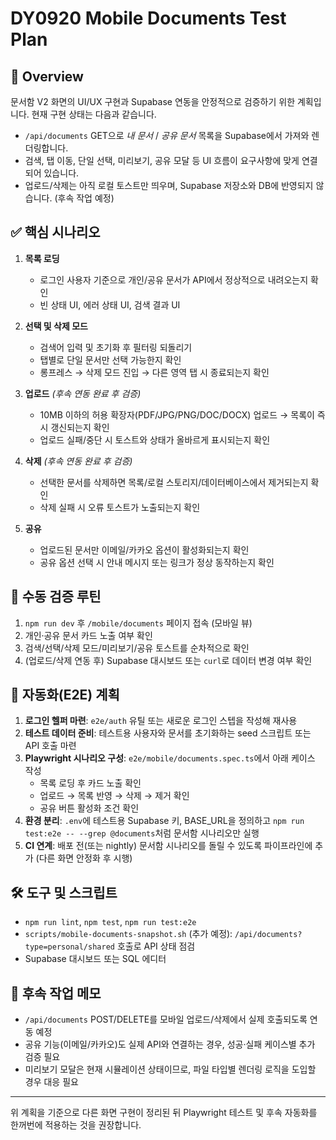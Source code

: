 # DY0920 Mobile Documents Test Plan

## 🎯 Overview

문서함 V2 화면의 UI/UX 구현과 Supabase 연동을 안정적으로 검증하기 위한 계획입니다. 현재 구현 상태는 다음과 같습니다.

- `/api/documents` GET으로 _내 문서_ / _공유 문서_ 목록을 Supabase에서 가져와 렌더링합니다.
- 검색, 탭 이동, 단일 선택, 미리보기, 공유 모달 등 UI 흐름이 요구사항에 맞게 연결되어 있습니다.
- 업로드/삭제는 아직 로컬 토스트만 띄우며, Supabase 저장소와 DB에 반영되지 않습니다. (후속 작업 예정)

## ✅ 핵심 시나리오

1. **목록 로딩**
   - 로그인 사용자 기준으로 개인/공유 문서가 API에서 정상적으로 내려오는지 확인
   - 빈 상태 UI, 에러 상태 UI, 검색 결과 UI

2. **선택 및 삭제 모드**
   - 검색어 입력 및 초기화 후 필터링 되돌리기
   - 탭별로 단일 문서만 선택 가능한지 확인
   - 롱프레스 → 삭제 모드 진입 → 다른 영역 탭 시 종료되는지 확인

3. **업로드** _(후속 연동 완료 후 검증)_
   - 10MB 이하의 허용 확장자(PDF/JPG/PNG/DOC/DOCX) 업로드 → 목록이 즉시 갱신되는지 확인
   - 업로드 실패/중단 시 토스트와 상태가 올바르게 표시되는지 확인

4. **삭제** _(후속 연동 완료 후 검증)_
   - 선택한 문서를 삭제하면 목록/로컬 스토리지/데이터베이스에서 제거되는지 확인
   - 삭제 실패 시 오류 토스트가 노출되는지 확인

5. **공유**
   - 업로드된 문서만 이메일/카카오 옵션이 활성화되는지 확인
   - 공유 옵션 선택 시 안내 메시지 또는 링크가 정상 동작하는지 확인

## 🔧 수동 검증 루틴

1. `npm run dev` 후 `/mobile/documents` 페이지 접속 (모바일 뷰)
2. 개인·공유 문서 카드 노출 여부 확인
3. 검색/선택/삭제 모드/미리보기/공유 토스트를 순차적으로 확인
4. (업로드/삭제 연동 후) Supabase 대시보드 또는 `curl`로 데이터 변경 여부 확인

## 🤖 자동화(E2E) 계획

1. **로그인 헬퍼 마련**: `e2e/auth` 유틸 또는 새로운 로그인 스텝을 작성해 재사용
2. **테스트 데이터 준비**: 테스트용 사용자와 문서를 초기화하는 seed 스크립트 또는 API 호출 마련
3. **Playwright 시나리오 구성**: `e2e/mobile/documents.spec.ts`에서 아래 케이스 작성
   - 목록 로딩 후 카드 노출 확인
   - 업로드 → 목록 반영 → 삭제 → 제거 확인
   - 공유 버튼 활성화 조건 확인
4. **환경 분리**: `.env`에 테스트용 Supabase 키, BASE_URL을 정의하고 `npm run test:e2e -- --grep @documents`처럼 문서함 시나리오만 실행
5. **CI 연계**: 배포 전(또는 nightly) 문서함 시나리오를 돌릴 수 있도록 파이프라인에 추가 (다른 화면 안정화 후 시행)

## 🛠️ 도구 및 스크립트

- `npm run lint`, `npm test`, `npm run test:e2e`
- `scripts/mobile-documents-snapshot.sh` (추가 예정): `/api/documents?type=personal/shared` 호출로 API 상태 점검
- Supabase 대시보드 또는 SQL 에디터

## 📌 후속 작업 메모

- `/api/documents` POST/DELETE를 모바일 업로드/삭제에서 실제 호출되도록 연동 예정
- 공유 기능(이메일/카카오)도 실제 API와 연결하는 경우, 성공·실패 케이스별 추가 검증 필요
- 미리보기 모달은 현재 시뮬레이션 상태이므로, 파일 타입별 렌더링 로직을 도입할 경우 대응 필요

---

위 계획을 기준으로 다른 화면 구현이 정리된 뒤 Playwright 테스트 및 후속 자동화를 한꺼번에 적용하는 것을 권장합니다.
